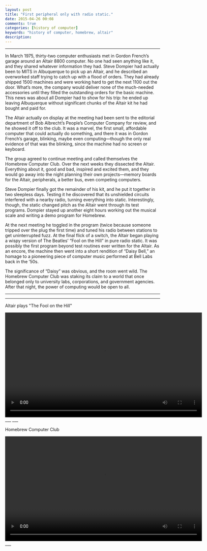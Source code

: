 ```yaml
---
layout: post
title: "First peripheral only with radio static."
date: 2015-04-26 00:08
comments: true
categories: [history of computer]
keywords: "history of computer, homebrew, altair"
description: 
---
```


---
<!--more-->
In March 1975, thirty-two computer enthusiasts met in Gordon French’s garage around an Altair 8800 computer. No one had seen anything like it, and they shared whatever information they had. Steve Dompier had actually been to MITS in Albuquerque to pick up an Altair, and he described an overworked staff trying to catch up with a flood of orders. They had already shipped 1500 machines and were working hard to get the next 1100 out the door. What’s more, the company would deliver none of the much-needed accessories until they filled the outstanding orders for the basic machine. This news was about all Dompier had to show for his trip: he ended up leaving Albuquerque without significant chunks of the Altair kit he had bought and paid for. 

The Altair actually on display at the meeting had been sent to the editorial department of Bob Albrecht’s People’s Computer Company for review, and he showed it off to the club. It was a marvel, the first small, affordable computer that could actually do something, and there it was in Gordon French’s garage, blinking, maybe even computing—though the only real evidence of that was the blinking, since the machine had no screen or keyboard. 

The group agreed to continue meeting and called themselves the Homebrew Computer Club. Over the next weeks they dissected the Altair. Everything about it, good and bad, inspired and excited them, and they would go away into the night planning their own projects—memory boards for the Altair, peripherals, a better bus, even competing computers. 

Steve Dompier finally got the remainder of his kit, and he put it together in two sleepless days. Testing it he discovered that its unshielded circuits interfered with a nearby radio, turning everything into static. Interestingly, though, the static changed pitch as the Altair went through its test programs. Dompier stayed up another eight hours working out the musical scale and writing a demo program for Homebrew. 

At the next meeting he toggled in the program (twice because someone tripped over the plug the first time) and tuned his radio between stations to get uninterrupted fuzz. At the final flick of a switch, the Altair began playing a wispy version of The Beatles’ “Fool on the Hill” in pure radio static. It was possibly the first program beyond test routines ever written for the Altair. As an encore, the machine then went into a short rendition of “Daisy Bell,” an homage to a pioneering piece of computer music performed at Bell Labs back in the ’50s. 

The significance of “Daisy” was obvious, and the room went wild. The Homebrew Computer Club was staking its claim to a world that once belonged only to university labs, corporations, and government agencies. After that night, the power of computing would be open to all.
___

___

Altair plays "The Fool on the Hill"

<video loop="loop" width="640" height="340">
  <source src="http://ptarcode.github.io/images/movie-audio/Altair_Fool_On_the_Hill_music.mp3" type="video/mp3">
</video>
___
___

Homebrew Computer Club

<video loop="loop" width="640" height="340">
  <source src="http://ptarcode.github.io/images/movie-audio/homebrew.mp4" type="video/mp4">
</video>
___
